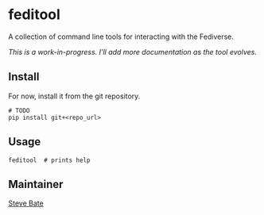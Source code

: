# feditool

A collection of command line tools for interacting with the Fediverse.

*This is a work-in-progress. I'll add more documentation as the tool evolves.*


## Install

For now, install it from the git repository. 

```
# TODO
pip install git+<repo_url>
```

## Usage

```
feditool  # prints help
```

## Maintainer

[Steve Bate]([README.md](https://github.com/steve-bate))